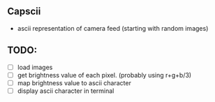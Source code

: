 ## Capscii
- ascii representation of camera feed (starting with random images)

## TODO:
- [ ] load images
- [ ] get brightness value of each pixel. (probably using r+g+b/3)
- [ ] map brightness value to ascii character
- [ ] display ascii character in terminal
